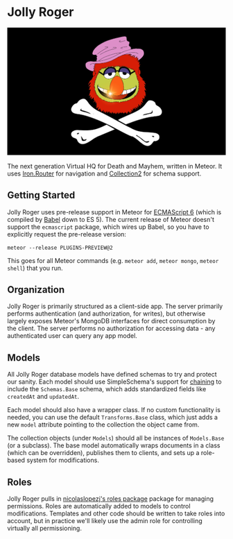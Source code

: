 Jolly Roger
===========

![Jolly Roger](public/images/hero.png)

The next generation Virtual HQ for Death and Mayhem, written in
Meteor. It uses [Iron.Router][iron-router] for navigation and
[Collection2][collection2] for schema support.

Getting Started
---------------

Jolly Roger uses pre-release support in Meteor for [ECMAScript 6][es6]
(which is compiled by [Babel][babeljs] down to ES 5). The current
release of Meteor doesn't support the `ecmascript` package, which
wires up Babel, so you have to explicitly request the pre-release
version:

```
meteor --release PLUGINS-PREVIEW@2
```

This goes for all Meteor commands (e.g. `meteor add`, `meteor mongo`,
`meteor shell`) that you run.

Organization
------------

Jolly Roger is primarily structured as a client-side app. The server
primarily performs authentication (and authorization, for writes), but
otherwise largely exposes Meteor's MongoDB interfaces for direct
consumption by the client. The server performs no authorization for
accessing data - any authenticated user can query any app model.

Models
------

All Jolly Roger database models have defined schemas to try and
protect our sanity. Each model should use SimpleSchema's support for
[chaining][simple-schema-chaining] to include the `Schemas.Base`
schema, which adds standardized fields like `createdAt` and
`updatedAt`.

Each model should also have a wrapper class. If no custom
functionality is needed, you can use the default `Transforms.Base`
class, which just adds a new `model` attribute pointing to the
collection the object came from.

The collection objects (under `Models`) should all be instances of
`Models.Base` (or a subclass). The base model automatically wraps
documents in a class (which can be overridden), publishes them to
clients, and sets up a role-based system for modifications.

Roles
-----

Jolly Roger pulls in [nicolaslopezj's roles package][roles] package
for managing permissions. Roles are automatically added to models to
control modifications. Templates and other code should be written to
take roles into account, but in practice we'll likely use the admin
role for controlling virtually all permissioning.

[babeljs]: http://babeljs.io
[collection2]: https://atmospherejs.com/aldeed/collection2
[es6]: https://github.com/lukehoban/es6features
[iron-router]: https://atmospherejs.com/iron/router
[roles]: https://atmospherejs.com/nicolaslopezj/roles
[simple-schema-chaining]: https://github.com/aldeed/meteor-simple-schema#combining-simpleschemas
